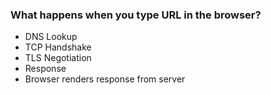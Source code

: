 ### What happens when you type URL in the browser?

- DNS Lookup
- TCP Handshake
- TLS Negotiation
- Response
- Browser renders response from server